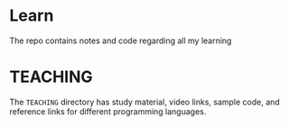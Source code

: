 # Learn

The repo contains notes and code regarding all my learning

# TEACHING

The `TEACHING` directory has study material, video links, sample code, and reference links for different programming languages.
